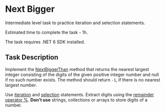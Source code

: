 # Next Bigger

Intermediate level task to practice iteration and selection statements.

Estimated time to complete the task - 1h.

The task requires .NET 6 SDK installed.


## Task Description

Implement the [NextBiggerThan](NextBigger/NumberExtension.cs#L13) method that returns the nearest largest integer consisting of the digits of the given positive integer number and null if no such number exists. The method should return `-1`, if there is no nearest largest number.

Use [iteration](https://docs.microsoft.com/en-us/dotnet/csharp/language-reference/statements/iteration-statements) and [selection](https://docs.microsoft.com/en-us/dotnet/csharp/language-reference/statements/selection-statements) statements. Extract digits using the [remainder operator %](https://docs.microsoft.com/en-us/dotnet/csharp/language-reference/operators/arithmetic-operators#remainder-operator-). **Don't use** strings, collections or arrays to store digits of a number.
